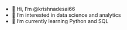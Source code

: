 - 👋 Hi, I’m @krishnadesai66
- 👀 I’m interested in data science and analytics
- 🌱 I’m currently learning Python and SQL 


<!---
krishnadesai66/krishnadesai66 is a ✨ special ✨ repository because its `README.md` (this file) appears on your GitHub profile.
You can click the Preview link to take a look at your changes.
--->
